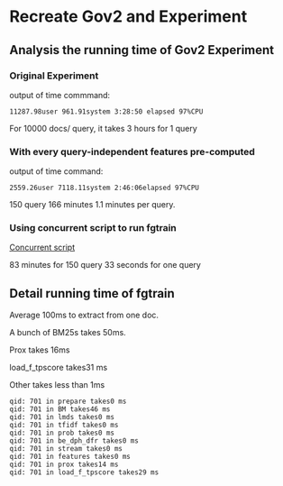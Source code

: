 # Recreate Gov2 and Experiment

## Analysis the running time of Gov2 Experiment

### Original Experiment
output of time commmand:
```
11287.98user 961.91system 3:28:50 elapsed 97%CPU
```
For 10000 docs/ query, it takes 3 hours for 1 query

### With every query-independent features pre-computed
output of time command:
```
2559.26user 7118.11system 2:46:06elapsed 97%CPU
```
150 query 166 minutes
1.1 minutes per query.

### Using concurrent script to run fgtrain
[Concurrent script](https://github.com/JerryMXB/LTR_Cascade/blob/master/experiments/Gov2/data/mksvm/fgtrain_parallel.sh)


83 minutes for 150 query
33 seconds for one query


## Detail running time of fgtrain
Average 100ms to extract from one doc.

A bunch of BM25s takes 50ms.

Prox takes 16ms

load_f_tpscore takes31 ms

Other takes less than 1ms

```
qid: 701 in prepare takes0 ms
qid: 701 in BM takes46 ms
qid: 701 in lmds takes0 ms
qid: 701 in tfidf takes0 ms
qid: 701 in prob takes0 ms
qid: 701 in be_dph_dfr takes0 ms
qid: 701 in stream takes0 ms
qid: 701 in features takes0 ms
qid: 701 in prox takes14 ms
qid: 701 in load_f_tpscore takes29 ms
```
